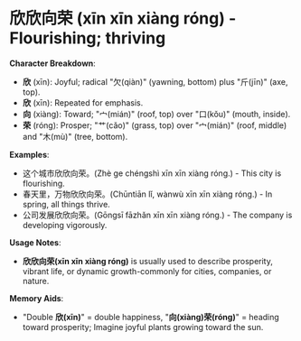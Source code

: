 # **欣欣向荣 (xīn xīn xiàng róng) - Flourishing; thriving**

**Character Breakdown**:  
- **欣** (xīn): Joyful; radical "欠(qiàn)" (yawning, bottom) plus "斤(jīn)" (axe, top).  
- **欣** (xīn): Repeated for emphasis.  
- **向** (xiàng): Toward; "宀(mián)" (roof, top) over "口(kǒu)" (mouth, inside).  
- **荣** (róng): Prosper; "艹(cǎo)" (grass, top) over "宀(mián)" (roof, middle) and "木(mù)" (tree, bottom).

**Examples**:  
- 这个城市欣欣向荣。(Zhè ge chéngshì xīn xīn xiàng róng.) - This city is flourishing.  
- 春天里，万物欣欣向荣。(Chūntiān lǐ, wànwù xīn xīn xiàng róng.) - In spring, all things thrive.  
- 公司发展欣欣向荣。(Gōngsī fāzhǎn xīn xīn xiàng róng.) - The company is developing vigorously.

**Usage Notes**:  
- **欣欣向荣(xīn xīn xiàng róng)** is usually used to describe prosperity, vibrant life, or dynamic growth-commonly for cities, companies, or nature.

**Memory Aids**:  
- "Double **欣(xīn)**" = double happiness, "**向(xiàng)荣(róng)**" = heading toward prosperity; Imagine joyful plants growing toward the sun.